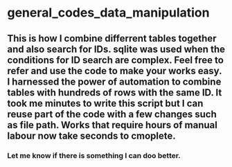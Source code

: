 # general_codes_data_manipulation

## This is how I combine differrent tables together and also search for IDs. sqlite was used when the conditions for ID search are complex. Feel free to refer and use the code to make your works easy. I harnessed the power of automation to combine tables with hundreds of rows with the same ID. It took me minutes to write this script but I can reuse part of the code with a few changes such as file path. Works that require hours of manual labour now take seconds to cmoplete.

### Let me know if there is something I can doo better.
